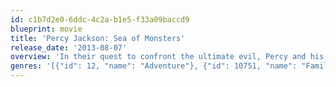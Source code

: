 ```yaml
---
id: c1b7d2e0-6ddc-4c2a-b1e5-f33a09baccd9
blueprint: movie
title: 'Percy Jackson: Sea of Monsters'
release_date: '2013-08-07'
overview: 'In their quest to confront the ultimate evil, Percy and his friends battle swarms of mythical creatures to find the mythical Golden Fleece and to stop an ancient evil from rising.'
genres: '[{"id": 12, "name": "Adventure"}, {"id": 10751, "name": "Family"}, {"id": 14, "name": "Fantasy"}]'
---
```

